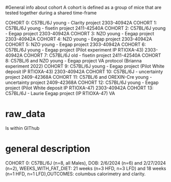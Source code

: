 #General info about cohort
A cohort is defined as a group of mice that are tested together during a shared time-frame

COHORT 0: C57BL/6J young - Clarity project 2303-40942A
COHORT 1: C57BL/6J young - fisetin project 2411-42540A
COHORT 2: C57BL/6J young - Eegap project 2303-40942A
COHORT 3: NZO young - Eegap project 2303-40942A
COHORT 4: NZO young - Eegap project 2303-40942A
COHORT 5: NZO young - Eegap project 2303-40942A
COHORT 6: C57BL/6J young - Eegap project (Pilot experiment IP RTIOXA-43) 2303-40942A
COHORT 7: C57BL/6J old -  fisetin project 2411-42540A
COHORT 8: C57BL/6 and NZO young -  Eegap project VA protocol (Brianna experiment 2022)
COHORT 9: C57BL/6J young - Eegap project (Pilot White deposit IP RTIOXA-43) 2303-40942A
COHORT 10: C57BL/6J - uncertainty project 2409-42368A
COHORT 11: C57BL/6 and OREXIN-Cre young - uncertainty project 2409-42368A
COHORT 12: C57BL/6J young - Eegap project (Pilot White deposit IP RTIOXA-47) 2303-40942A
COHORT 13: C57BL/6J  - Laurie Eegap project (IP RTIOXA-47) VA

# raw_data
Is within GIThub 

# general description

COHORT 0: C57BL/6J (n=8, all Males), DOB: 2/6/2024 (n=6) and 2/27/2024 (n=2), WEEKS_WITH_FAT_DIET: 21 weeks (n=3 HFD, n=3 LFD) and 18 weeks (n=1 HFD, n=1 LFD),OUTCOMES: columbus calorimetry and clarity.




